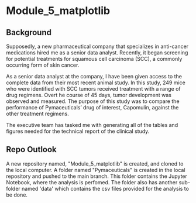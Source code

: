 # Module_5_matplotlib
## Background 
Supposedly, a new pharmaceutical company that specializes in anti-cancer medications hired me as a senior data analyst. Recently, it began screening for potential treatments for squamous cell carcinoma (SCC), a commonly occurring form of skin cancer.

As a senior data analyst at the company, I have been given access to the complete data from their most recent animal study. In this study, 249 mice who were identified with SCC tumors received treatment with a range of drug regimens. Overt he course of 45 days, tumor development was observed and measured. The purpose of this study was to compare the performance of Pymaceuticals’ drug of interest, Capomulin, against the other treatment regimens.

The executive team has tasked me with generating all of the tables and figures needed for the technical report of the clinical study.

## Repo Outlook
A new repository named, "Module_5_matplotlib" is created, and cloned to the local computer. A folder named "Pymaceuticals" is created in the local repository and pushed to the main branch. This folder contains the Jupyter Notebook, where the analysis is perfomed. The folder also has another sub-folder named 'data' which contains the csv files provided for the analysis to be done. 
